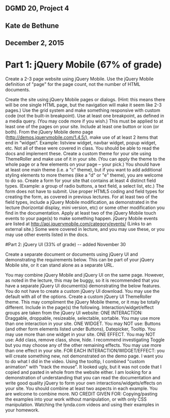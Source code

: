 ## DGMD 20, Project 4
## Kate de Bethune
## December 2, 2015

# Part 1: jQuery Mobile (67% of grade)

Create a 2-3 page website using jQuery Mobile. Use the jQuery Mobile definition of "page" for the page count, not the number of HTML documents.

Create the site using jQuery Mobile pages or dialogs.  (Hint: this means there will be one single HTML page, but the navigation will make it seem like 2-3 pages.)
Use the grid system and make something responsive with custom code (not the built-in breakpoint). Use at least one breakpoint, as defined in a media query. (You may code more if you wish.) This must be applied to at least one of the pages on your site.
Include at least one button or icon (or both).
From the jQuery Mobile demo page (http://demos.jquerymobile.com/1.4.5/), make use of at least 2 items that end in “widget”. Example: listview widget, navbar widget, popup widget, etc. Not all of these were covered in class. You should be able to read the docs and implement these.
Create a custom theme for your site using ThemeRoller and make use of it in your site. (You can apply the theme to the whole page or a few elements on your page – your pick.) You should have at least one main theme (i.e. a "c" theme), but if you want to add additional styling elements to more themes (like a "d" or "e" theme), you are welcome to do so.
Create a form for your site that contains at least 4 distinct field types. (Example: a group of radio buttons, a text field, a select list, etc.) The form does not have to submit. Use proper HTML5 coding and field types for creating the form, as covered in previous lectures. For at least two of the field types, include a jQuery Mobile modification, as demonstrated in the lecture (horizontal display, mini version, etc) or some other modification you find in the documentation.
Apply at least two of the jQuery Mobile touch events to your page(s) to make something happen. jQuery Mobile events are listed at http://api.jquerymobile.com/category/events/ (Links to an external site.) Some were covered in lecture, and you may use these, or you may use other events listed in the docs.

#Part 2: jQuery UI (33% of grade) -- added November 30

Create a separate document or documents using jQuery UI and demonstrating the requirements below. This can be part of your jQuery Mobile site, or it can stand alone as a separate URL.

You may combine jQuery Mobile and jQuery UI on the same page. However, as noted in the lecture, this may be buggy, so it is recommended that you have a separate jQuery UI document(s) demonstrating the below features.
You do not have to create a custom jQuery UI download. You may use the default with all of the options.
Create a custom jQuery UI ThemeRoller theme. This may compliment the jQuery Mobile theme, or it may be totally different.
Include in the page(s) the following. Interaction/widget/effect groups are taken from the jQuery UI website:
ONE INTERACTION: Draggable, droppable, resizeable, selectable, sortable. You may use more than one interaction in your site.
ONE WIDGET. You may NOT use: Buttons (and other form elements listed under Buttons), Datepicker, Tooltip. You may use more than one widget in your site.
ONE EFFECT. You may NOT use: Add class, remove class, show, hide. I recommend investigating Toggle but you may choose any of the other remaining effects. You may use more than one effect in your site.
FOR EACH INTERACTION/WIDGET/EFFECT: you will create something new, not demonstrated on the demo page. I want you to do what I did in the video. Using the tooltip, I combined "custom animation" with "track the mouse". It looked ugly, but it was not code that I copied and pasted in whole from the website either. I am looking for a demonstration of understanding that you can read the documentation and write good quality jQuery to form your own interactions/widgets/effects on your site. You should combine at least two aspects in each example. You are welcome to combine more.
NO CREDIT GIVEN FOR: Copying/pasting the examples into your work without manipulation, or with only CSS manipulation. Watching the lynda.com videos and using their examples in your homework.

